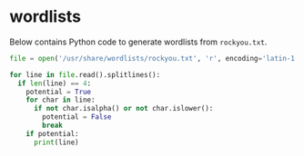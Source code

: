 # wordlists

Below contains Python code to generate wordlists from `rockyou.txt`.

```python
file = open('/usr/share/wordlists/rockyou.txt', 'r', encoding='latin-1')

for line in file.read().splitlines():
  if len(line) == 4:
    potential = True
    for char in line:
      if not char.isalpha() or not char.islower():
        potential = False
        break
    if potential:
      print(line)
```
